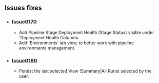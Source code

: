 ## Issues fixes

- ### [Issue0170](https://github.com/expertasolutions/AzDo.VstsDashboard/issues/170)
  - Add Pipeline Stage Deployment Health (Stage Status) visible under 'Deployment Health Columns.
  - Add 'Environments' tab view, to better work with pipeline environments management.

- ### [Issue0180](https://github.com/expertasolutions/AzDo.VstsDashboard/issues/180)
  - Persist the last selected View (Summary|All Runs) selected by the user.